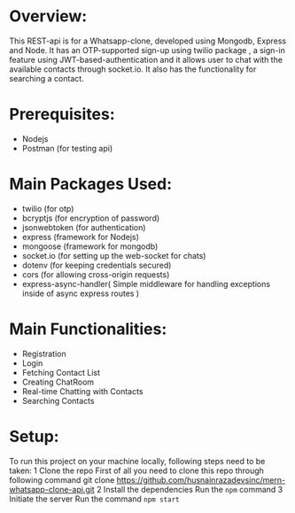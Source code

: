 # Overview:
This REST-api is for a Whatsapp-clone, developed using Mongodb, Express and Node. It has an OTP-supported sign-up using twilio package , a sign-in feature using JWT-based-authentication and it allows user to chat with the available contacts through socket.io. It also has the functionality for searching a contact.

# Prerequisites:
* Nodejs
* Postman (for testing api)

# Main Packages Used:
* twilio (for otp)
* bcryptjs (for encryption of password)
* jsonwebtoken (for authentication)
* express (framework for Nodejs)
* mongoose (framework for mongodb)
* socket.io (for setting up the web-socket for chats)
* dotenv (for keeping credentials secured)
* cors (for allowing cross-origin requests)
* express-async-handler( Simple middleware for handling exceptions inside of async express routes )

# Main Functionalities:

* Registration
* Login
* Fetching Contact List
* Creating ChatRoom
* Real-time Chatting with Contacts
* Searching Contacts

# Setup:

To run this project on your machine locally, following steps need to be taken:
	1	Clone the repo
	First of all you need to clone this repo through following command git clone https://github.com/husnainrazadevsinc/mern-whatsapp-clone-api.git
	2	Install the dependencies
	Run the <code>npm</code> command
	3	Initiate the server
	Run the command <code>npm start</code>



